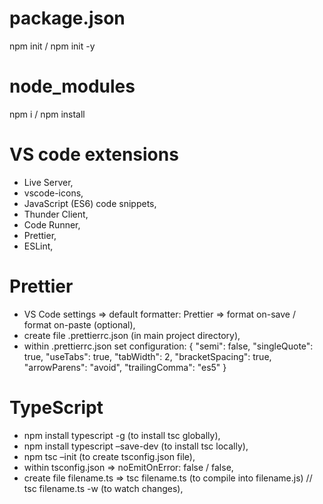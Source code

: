 # package.json

npm init / npm init -y

# node_modules

npm i / npm install

# VS code extensions

- Live Server,
- vscode-icons,
- JavaScript (ES6) code snippets,
- Thunder Client,
- Code Runner,
- Prettier,
- ESLint,

# Prettier

- VS Code settings => default formatter: Prettier => format on-save / format on-paste (optional),
- create file .prettierrc.json (in main project directory),
- within .prettierrc.json set configuration:
  {
  "semi": false,
  "singleQuote": true,
  "useTabs": true,
  "tabWidth": 2,
  "bracketSpacing": true,
  "arrowParens": "avoid",
  "trailingComma": "es5"
  }

# TypeScript

- npm install typescript -g (to install tsc globally),
- npm install typescript –save-dev (to install tsc locally),
- npm tsc –init (to create tsconfig.json file),
- within tsconfig.json => noEmitOnError: false / false,
- create file filename.ts => tsc filename.ts (to compile into filename.js) // tsc filename.ts -w (to watch changes),
